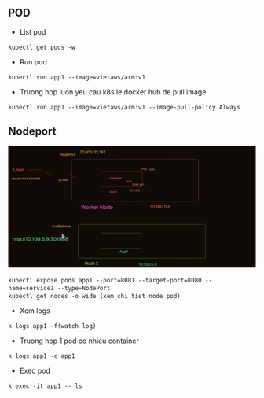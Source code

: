 ## POD

- List pod

```
kubectl get pods -w
```

- Run pod
```
kubectl run app1 --image=vietaws/arm:v1
```

- Truong hop luon yeu cau k8s le docker hub de pull image
```
kubectl run app1 --image=vietaws/arm:v1 --image-pull-policy Always
```

## Nodeport

![K8s](./assets/2.png)

```
kubectl expose pods app1 --port=8081 --target-port=8080 --name=service1 --type=NodePort
kubectl get nodes -o wide (xem chi tiet node pod)
```

- Xem logs

```
k logs app1 -f(watch log)
```

- Truong hop 1 pod co nhieu container
```
k logs app1 -c app1
```

- Exec pod
```
k exec -it app1 -- ls
```

